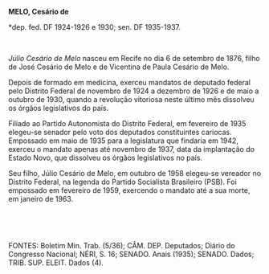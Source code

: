 **MELO, Cesário de**

\*dep. fed. DF 1924-1926 e 1930; sen. DF 1935-1937.

 

*Júlio Cesário de Melo* nasceu em Recife no dia 6 de setembro de 1876,
filho de José Cesário de Melo e de Vicentina de Paula Cesário de Melo.

Depois de formado em medicina, exerceu mandatos de deputado federal pelo
Distrito Federal de novembro de 1924 a dezembro de 1926 e de maio a
outubro de 1930, quando a revolução vitoriosa neste último mês dissolveu
os órgãos legislativos do país.

Filiado ao Partido Autonomista do Distrito Federal, em fevereiro de 1935
elegeu-se senador pelo voto dos deputados constituintes cariocas.
Empossado em maio de 1935 para a legislatura que findaria em 1942,
exerceu o mandato apenas até novembro de 1937, data da implantação do
Estado Novo, que dissolveu os órgãos legislativos no país.

Seu filho, Júlio Cesário de Melo, em outubro de 1958 elegeu-se vereador
no Distrito Federal, na legenda do Partido Socialista Brasileiro (PSB).
Foi empossado em fevereiro de 1959, exercendo o mandato até a sua morte,
em janeiro de 1963.

 

 

FONTES: Boletim Min. Trab. (5/36); CÂM. DEP. Deputados; Diário do
Congresso Nacional; NÉRI, S. 16; SENADO. Anais (1935); SENADO. Dados;
TRIB. SUP. ELEIT. Dados (4).

 
